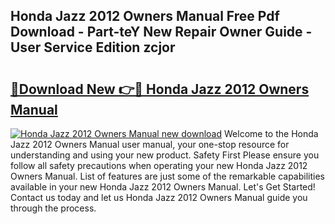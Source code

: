 ## Honda Jazz 2012 Owners Manual Free Pdf Download - Part-teY New Repair Owner Guide - User Service Edition zcjor

# <h2><a href="http://cf1243.oget.top/?id=Honda+Jazz+2012+Owners+Manual">🔗Download New 👉🔴 Honda Jazz 2012 Owners Manual</a></h2>

[![Honda Jazz 2012 Owners Manual new download](https://i.imgur.com/5g1atiW.png)](http://cf1243.oget.top/?id=Honda+Jazz+2012+Owners+Manual)
Welcome to the Honda Jazz 2012 Owners Manual user manual, your one-stop resource for understanding and using your new product. Safety First Please ensure you follow all safety precautions when operating your new Honda Jazz 2012 Owners Manual. List of features are just some of the remarkable capabilities available in your new Honda Jazz 2012 Owners Manual. Let's Get Started! Contact us today and let us Honda Jazz 2012 Owners Manual guide you through the process.
